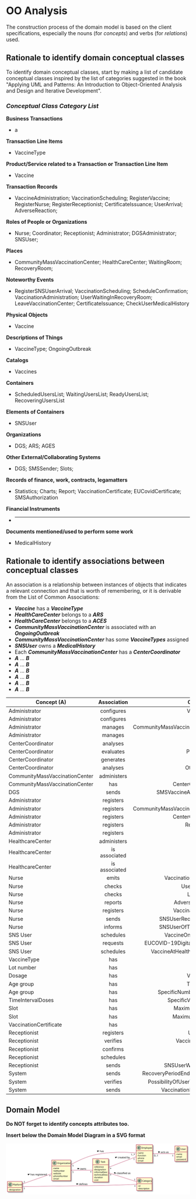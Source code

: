 # OO Analysis

The construction process of the domain model is based on the client specifications, especially the nouns (for _concepts_) and verbs (for _relations_) used.

## Rationale to identify domain conceptual classes

To identify domain conceptual classes, start by making a list of candidate conceptual classes inspired by the list of categories suggested in the book "Applying UML and Patterns: An Introduction to Object-Oriented Analysis and Design and Iterative Development".

### _Conceptual Class Category List_

**Business Transactions**

- a

**Transaction Line Items**

- VaccineType

**Product/Service related to a Transaction or Transaction Line Item**

- Vaccine

**Transaction Records**

- VaccineAdministration; VaccinationScheduling; RegisterVaccine; RegisterNurse; RegisterReceptionist; CertificateIssuance; UserArrival; AdverseReaction;

**Roles of People or Organizations**

- Nurse; Coordinator; Receptionist; Administrator; DGSAdministrator; SNSUser;

**Places**

- CommunityMassVaccinationCenter; HealthCareCenter; WaitingRoom; RecoveryRoom;

**Noteworthy Events**

- RegisterSNSUserArrival; VaccinationScheduling; ScheduleConfirmation; VaccinationAdministration; UserWaitingInRecoveryRoom; LeaveVaccinationCenter; CertificateIssuance; CheckUserMedicalHistory

**Physical Objects**

- Vaccine

**Descriptions of Things**

- VaccineType; OngoingOutbreak

**Catalogs**

- Vaccines

**Containers**

- ScheduledUsersList; WaitingUsersList; ReadyUsersList; RecoveringUsersList

**Elements of Containers**

- SNSUser

**Organizations**

- DGS; ARS; AGES

**Other External/Collaborating Systems**

- DGS; SMSSender; Slots;

**Records of finance, work, contracts, legamatters**

- Statistics; Charts; Report; VaccinationCertificate; EUCovidCertificate; SMSAuthorization

**Financial Instruments**

- ***

**Documents mentioned/used to perform some work**

- MedicalHistory

## **Rationale to identify associations between conceptual classes**

An association is a relationship between instances of objects that indicates a relevant connection and that is worth of remembering, or it is derivable from the List of Common Associations:

- **_Vaccine_** has a **_VaccineType_**
- **_HealthCareCenter_** belongs to a **_ARS_**
- **_HealthCareCenter_** belongs to a **_ACES_**
- **_CommunityMassVaccinationCenter_** is associated with an **_OngoingOutbreak_**
- **_CommunityMassVaccinationCenter_** has some **_VaccineTypes_** assigned
- **_SNSUser_** owns a **_MedicalHistory_**
- Each **_CommunityMassVaccinationCenter_** has a **_CenterCoordinator_**
- **_A_** ... **_B_**
- **_A_** ... **_B_**
- **_A_** ... **_B_**
- **_A_** ... **_B_**
- **_A_** ... **_B_**
- **_A_** ... **_B_**

| Concept (A)                    |  Association  |                    Concept (B) |
| ------------------------------ | :-----------: | -----------------------------: |
| Administrator                  |  configures   |                    VaccineType |
| Administrator                  |  configures   |                        Vaccine |
| Administrator                  |    manages    | CommunityMassVaccinationCenter |
| Administrator                  |    manages    |                      Employees |
| CenterCoordinator              |   analyses    |                          Stats |
| CenterCoordinator              |   evaluates   |                    Performance |
| CenterCoordinator              |   generates   |                        Reports |
| CenterCoordinator              |   analyses    |                   OtherCenters |
| CommunityMassVaccinationCenter |  administers  |                       Vaccines |
| CommunityMassVaccinationCenter |      has      |              CenterCoordinator |
| DGS                            |     sends     |          SMSVaccineAppointment |
| Administrator                  |   registers   |                        SNSUser |
| Administrator                  |   registers   | CommunityMassVaccinationCenter |
| Administrator                  |   registers   |              CenterCoordinator |
| Administrator                  |   registers   |                  Receptionists |
| Administrator                  |   registers   |                         Nurses |
| HealthcareCenter               |  administers  |                       Vaccines |
| HealthcareCenter               | is associated |                            ARS |
| HealthcareCenter               | is associated |                           ACES |
| Nurse                          |     emits     |         VaccinationCertificate |
| Nurse                          |    checks     |                 UserHealthInfo |
| Nurse                          |    checks     |                    ListSNSUser |
| Nurse                          |    reports    |               AdverseReactions |
| Nurse                          |   registers   |             VaccinationDetails |
| Nurse                          |     sends     |            SNSUserRecoveryRoom |
| Nurse                          |    informs    |           SNSUserOfTypeVaccine |
| SNS User                       |   schedules   |           VaccineOnApplication |
| SNS User                       |   requests    |   EUCOVID-19DigitalCertificate |
| SNS User                       |   schedules   |      VaccineAtHealthcareCenter |
| VaccineType                    |      has      |                        Vaccine |
| Lot number                     |      has      |                        Vaccine |
| Dosage                         |      has      |                    VaccineType |
| Age group                      |      has      |                    TypeVaccine |
| Age group                      |      has      |          SpecificNumberOfDoses |
| TimeIntervalDoses              |      has      |            SpecificVaccineType |
| Slot                           |      has      |                MaximumDuration |
| Slot                           |      has      |                MaximumVaccines |
| VaccinationCertificate         |      has      |                        Vaccine |
| Receptionist                   |   registers   |                   UserArrivals |
| Receptionist                   |   verifies    |                VaccineSchedule |
| Receptionist                   |   confirms    |                      UserReady |
| Receptionist                   |   schedules   |                        Vaccine |
| Receptionist                   |     sends     |             SNSUserWaitingRoom |
| System                         |     sends     |  RecoveryPeriodEndNotification |
| System                         |   verifies    |   PossibilityOfUserVaccination |
| System                         |     sends     |        VaccinationInstructions |


## Domain Model

**Do NOT forget to identify concepts attributes too.**

**Insert below the Domain Model Diagram in a SVG format**

![DM.svg](DM.svg)
